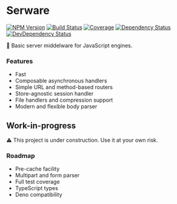 # Serware

[![NPM Version](https://img.shields.io/npm/v/serware.svg)](https://www.npmjs.org/package/serware)
[![Build Status](https://travis-ci.org/davidbonnet/serware.svg?branch=master)](https://travis-ci.org/davidbonnet/serware)
[![Coverage](https://codecov.io/gh/davidbonnet/serware/branch/master/graph/badge.svg)](https://codecov.io/gh/davidbonnet/serware)
[![Dependency Status](https://david-dm.org/davidbonnet/serware/status.svg)](https://david-dm.org/davidbonnet/serware)
[![DevDependency Status](https://david-dm.org/davidbonnet/serware/dev-status.svg)](https://david-dm.org/davidbonnet/serware?type=dev)

🔋 Basic server middelware for JavaScript engines.

### Features

- Fast
- Composable asynchronous handlers
- Simple URL and method-based routers
- Store-agnostic session handler
- File handlers and compression support
- Modern and flexible body parser

## Work-in-progress

⚠️ This project is under construction. Use it at your own risk.

### Roadmap

- Pre-cache facility
- Multipart and form parser
- Full test coverage
- TypeScript types
- Deno compatibility
